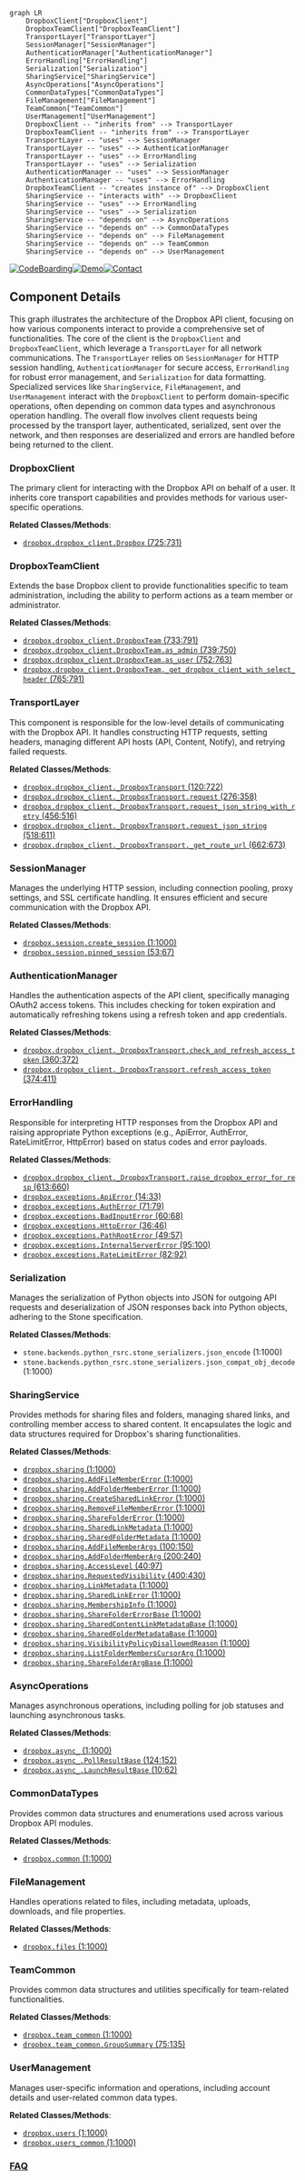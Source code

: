 ```mermaid
graph LR
    DropboxClient["DropboxClient"]
    DropboxTeamClient["DropboxTeamClient"]
    TransportLayer["TransportLayer"]
    SessionManager["SessionManager"]
    AuthenticationManager["AuthenticationManager"]
    ErrorHandling["ErrorHandling"]
    Serialization["Serialization"]
    SharingService["SharingService"]
    AsyncOperations["AsyncOperations"]
    CommonDataTypes["CommonDataTypes"]
    FileManagement["FileManagement"]
    TeamCommon["TeamCommon"]
    UserManagement["UserManagement"]
    DropboxClient -- "inherits from" --> TransportLayer
    DropboxTeamClient -- "inherits from" --> TransportLayer
    TransportLayer -- "uses" --> SessionManager
    TransportLayer -- "uses" --> AuthenticationManager
    TransportLayer -- "uses" --> ErrorHandling
    TransportLayer -- "uses" --> Serialization
    AuthenticationManager -- "uses" --> SessionManager
    AuthenticationManager -- "uses" --> ErrorHandling
    DropboxTeamClient -- "creates instance of" --> DropboxClient
    SharingService -- "interacts with" --> DropboxClient
    SharingService -- "uses" --> ErrorHandling
    SharingService -- "uses" --> Serialization
    SharingService -- "depends on" --> AsyncOperations
    SharingService -- "depends on" --> CommonDataTypes
    SharingService -- "depends on" --> FileManagement
    SharingService -- "depends on" --> TeamCommon
    SharingService -- "depends on" --> UserManagement
```
[![CodeBoarding](https://img.shields.io/badge/Generated%20by-CodeBoarding-9cf?style=flat-square)](https://github.com/CodeBoarding/GeneratedOnBoardings)[![Demo](https://img.shields.io/badge/Try%20our-Demo-blue?style=flat-square)](https://www.codeboarding.org/demo)[![Contact](https://img.shields.io/badge/Contact%20us%20-%20contact@codeboarding.org-lightgrey?style=flat-square)](mailto:contact@codeboarding.org)

## Component Details

This graph illustrates the architecture of the Dropbox API client, focusing on how various components interact to provide a comprehensive set of functionalities. The core of the client is the `DropboxClient` and `DropboxTeamClient`, which leverage a `TransportLayer` for all network communications. The `TransportLayer` relies on `SessionManager` for HTTP session handling, `AuthenticationManager` for secure access, `ErrorHandling` for robust error management, and `Serialization` for data formatting. Specialized services like `SharingService`, `FileManagement`, and `UserManagement` interact with the `DropboxClient` to perform domain-specific operations, often depending on common data types and asynchronous operation handling. The overall flow involves client requests being processed by the transport layer, authenticated, serialized, sent over the network, and then responses are deserialized and errors are handled before being returned to the client.

### DropboxClient
The primary client for interacting with the Dropbox API on behalf of a user. It inherits core transport capabilities and provides methods for various user-specific operations.


**Related Classes/Methods**:

- <a href="https://github.com/dropbox/dropbox-sdk-python/blob/master/dropbox/dropbox_client.py#L725-L731" target="_blank" rel="noopener noreferrer">`dropbox.dropbox_client.Dropbox` (725:731)</a>


### DropboxTeamClient
Extends the base Dropbox client to provide functionalities specific to team administration, including the ability to perform actions as a team member or administrator.


**Related Classes/Methods**:

- <a href="https://github.com/dropbox/dropbox-sdk-python/blob/master/dropbox/dropbox_client.py#L733-L791" target="_blank" rel="noopener noreferrer">`dropbox.dropbox_client.DropboxTeam` (733:791)</a>
- <a href="https://github.com/dropbox/dropbox-sdk-python/blob/master/dropbox/dropbox_client.py#L739-L750" target="_blank" rel="noopener noreferrer">`dropbox.dropbox_client.DropboxTeam.as_admin` (739:750)</a>
- <a href="https://github.com/dropbox/dropbox-sdk-python/blob/master/dropbox/dropbox_client.py#L752-L763" target="_blank" rel="noopener noreferrer">`dropbox.dropbox_client.DropboxTeam.as_user` (752:763)</a>
- <a href="https://github.com/dropbox/dropbox-sdk-python/blob/master/dropbox/dropbox_client.py#L765-L791" target="_blank" rel="noopener noreferrer">`dropbox.dropbox_client.DropboxTeam._get_dropbox_client_with_select_header` (765:791)</a>


### TransportLayer
This component is responsible for the low-level details of communicating with the Dropbox API. It handles constructing HTTP requests, setting headers, managing different API hosts (API, Content, Notify), and retrying failed requests.


**Related Classes/Methods**:

- <a href="https://github.com/dropbox/dropbox-sdk-python/blob/master/dropbox/dropbox_client.py#L120-L722" target="_blank" rel="noopener noreferrer">`dropbox.dropbox_client._DropboxTransport` (120:722)</a>
- <a href="https://github.com/dropbox/dropbox-sdk-python/blob/master/dropbox/dropbox_client.py#L276-L358" target="_blank" rel="noopener noreferrer">`dropbox.dropbox_client._DropboxTransport.request` (276:358)</a>
- <a href="https://github.com/dropbox/dropbox-sdk-python/blob/master/dropbox/dropbox_client.py#L456-L516" target="_blank" rel="noopener noreferrer">`dropbox.dropbox_client._DropboxTransport.request_json_string_with_retry` (456:516)</a>
- <a href="https://github.com/dropbox/dropbox-sdk-python/blob/master/dropbox/dropbox_client.py#L518-L611" target="_blank" rel="noopener noreferrer">`dropbox.dropbox_client._DropboxTransport.request_json_string` (518:611)</a>
- <a href="https://github.com/dropbox/dropbox-sdk-python/blob/master/dropbox/dropbox_client.py#L662-L673" target="_blank" rel="noopener noreferrer">`dropbox.dropbox_client._DropboxTransport._get_route_url` (662:673)</a>


### SessionManager
Manages the underlying HTTP session, including connection pooling, proxy settings, and SSL certificate handling. It ensures efficient and secure communication with the Dropbox API.


**Related Classes/Methods**:

- <a href="https://github.com/dropbox/dropbox-sdk-python/blob/master/dropbox/session.py#L1-L1000" target="_blank" rel="noopener noreferrer">`dropbox.session.create_session` (1:1000)</a>
- <a href="https://github.com/dropbox/dropbox-sdk-python/blob/master/dropbox/session.py#L53-L67" target="_blank" rel="noopener noreferrer">`dropbox.session.pinned_session` (53:67)</a>


### AuthenticationManager
Handles the authentication aspects of the API client, specifically managing OAuth2 access tokens. This includes checking for token expiration and automatically refreshing tokens using a refresh token and app credentials.


**Related Classes/Methods**:

- <a href="https://github.com/dropbox/dropbox-sdk-python/blob/master/dropbox/dropbox_client.py#L360-L372" target="_blank" rel="noopener noreferrer">`dropbox.dropbox_client._DropboxTransport.check_and_refresh_access_token` (360:372)</a>
- <a href="https://github.com/dropbox/dropbox-sdk-python/blob/master/dropbox/dropbox_client.py#L374-L411" target="_blank" rel="noopener noreferrer">`dropbox.dropbox_client._DropboxTransport.refresh_access_token` (374:411)</a>


### ErrorHandling
Responsible for interpreting HTTP responses from the Dropbox API and raising appropriate Python exceptions (e.g., ApiError, AuthError, RateLimitError, HttpError) based on status codes and error payloads.


**Related Classes/Methods**:

- <a href="https://github.com/dropbox/dropbox-sdk-python/blob/master/dropbox/dropbox_client.py#L613-L660" target="_blank" rel="noopener noreferrer">`dropbox.dropbox_client._DropboxTransport.raise_dropbox_error_for_resp` (613:660)</a>
- <a href="https://github.com/dropbox/dropbox-sdk-python/blob/master/dropbox/exceptions.py#L14-L33" target="_blank" rel="noopener noreferrer">`dropbox.exceptions.ApiError` (14:33)</a>
- <a href="https://github.com/dropbox/dropbox-sdk-python/blob/master/dropbox/exceptions.py#L71-L79" target="_blank" rel="noopener noreferrer">`dropbox.exceptions.AuthError` (71:79)</a>
- <a href="https://github.com/dropbox/dropbox-sdk-python/blob/master/dropbox/exceptions.py#L60-L68" target="_blank" rel="noopener noreferrer">`dropbox.exceptions.BadInputError` (60:68)</a>
- <a href="https://github.com/dropbox/dropbox-sdk-python/blob/master/dropbox/exceptions.py#L36-L46" target="_blank" rel="noopener noreferrer">`dropbox.exceptions.HttpError` (36:46)</a>
- <a href="https://github.com/dropbox/dropbox-sdk-python/blob/master/dropbox/exceptions.py#L49-L57" target="_blank" rel="noopener noreferrer">`dropbox.exceptions.PathRootError` (49:57)</a>
- <a href="https://github.com/dropbox/dropbox-sdk-python/blob/master/dropbox/exceptions.py#L95-L100" target="_blank" rel="noopener noreferrer">`dropbox.exceptions.InternalServerError` (95:100)</a>
- <a href="https://github.com/dropbox/dropbox-sdk-python/blob/master/dropbox/exceptions.py#L82-L92" target="_blank" rel="noopener noreferrer">`dropbox.exceptions.RateLimitError` (82:92)</a>


### Serialization
Manages the serialization of Python objects into JSON for outgoing API requests and deserialization of JSON responses back into Python objects, adhering to the Stone specification.


**Related Classes/Methods**:

- `stone.backends.python_rsrc.stone_serializers.json_encode` (1:1000)
- `stone.backends.python_rsrc.stone_serializers.json_compat_obj_decode` (1:1000)


### SharingService
Provides methods for sharing files and folders, managing shared links, and controlling member access to shared content. It encapsulates the logic and data structures required for Dropbox's sharing functionalities.


**Related Classes/Methods**:

- <a href="https://github.com/dropbox/dropbox-sdk-python/blob/master/dropbox/sharing.py#L1-L1000" target="_blank" rel="noopener noreferrer">`dropbox.sharing` (1:1000)</a>
- <a href="https://github.com/dropbox/dropbox-sdk-python/blob/master/dropbox/sharing.py#L1-L1000" target="_blank" rel="noopener noreferrer">`dropbox.sharing.AddFileMemberError` (1:1000)</a>
- <a href="https://github.com/dropbox/dropbox-sdk-python/blob/master/dropbox/sharing.py#L1-L1000" target="_blank" rel="noopener noreferrer">`dropbox.sharing.AddFolderMemberError` (1:1000)</a>
- <a href="https://github.com/dropbox/dropbox-sdk-python/blob/master/dropbox/sharing.py#L1-L1000" target="_blank" rel="noopener noreferrer">`dropbox.sharing.CreateSharedLinkError` (1:1000)</a>
- <a href="https://github.com/dropbox/dropbox-sdk-python/blob/master/dropbox/sharing.py#L1-L1000" target="_blank" rel="noopener noreferrer">`dropbox.sharing.RemoveFileMemberError` (1:1000)</a>
- <a href="https://github.com/dropbox/dropbox-sdk-python/blob/master/dropbox/sharing.py#L1-L1000" target="_blank" rel="noopener noreferrer">`dropbox.sharing.ShareFolderError` (1:1000)</a>
- <a href="https://github.com/dropbox/dropbox-sdk-python/blob/master/dropbox/sharing.py#L1-L1000" target="_blank" rel="noopener noreferrer">`dropbox.sharing.SharedLinkMetadata` (1:1000)</a>
- <a href="https://github.com/dropbox/dropbox-sdk-python/blob/master/dropbox/sharing.py#L1-L1000" target="_blank" rel="noopener noreferrer">`dropbox.sharing.SharedFolderMetadata` (1:1000)</a>
- <a href="https://github.com/dropbox/dropbox-sdk-python/blob/master/dropbox/sharing.py#L100-L150" target="_blank" rel="noopener noreferrer">`dropbox.sharing.AddFileMemberArgs` (100:150)</a>
- <a href="https://github.com/dropbox/dropbox-sdk-python/blob/master/dropbox/sharing.py#L200-L240" target="_blank" rel="noopener noreferrer">`dropbox.sharing.AddFolderMemberArg` (200:240)</a>
- <a href="https://github.com/dropbox/dropbox-sdk-python/blob/master/dropbox/sharing.py#L40-L97" target="_blank" rel="noopener noreferrer">`dropbox.sharing.AccessLevel` (40:97)</a>
- <a href="https://github.com/dropbox/dropbox-sdk-python/blob/master/dropbox/sharing.py#L400-L430" target="_blank" rel="noopener noreferrer">`dropbox.sharing.RequestedVisibility` (400:430)</a>
- <a href="https://github.com/dropbox/dropbox-sdk-python/blob/master/dropbox/sharing.py#L1-L1000" target="_blank" rel="noopener noreferrer">`dropbox.sharing.LinkMetadata` (1:1000)</a>
- <a href="https://github.com/dropbox/dropbox-sdk-python/blob/master/dropbox/sharing.py#L1-L1000" target="_blank" rel="noopener noreferrer">`dropbox.sharing.SharedLinkError` (1:1000)</a>
- <a href="https://github.com/dropbox/dropbox-sdk-python/blob/master/dropbox/sharing.py#L1-L1000" target="_blank" rel="noopener noreferrer">`dropbox.sharing.MembershipInfo` (1:1000)</a>
- <a href="https://github.com/dropbox/dropbox-sdk-python/blob/master/dropbox/sharing.py#L1-L1000" target="_blank" rel="noopener noreferrer">`dropbox.sharing.ShareFolderErrorBase` (1:1000)</a>
- <a href="https://github.com/dropbox/dropbox-sdk-python/blob/master/dropbox/sharing.py#L1-L1000" target="_blank" rel="noopener noreferrer">`dropbox.sharing.SharedContentLinkMetadataBase` (1:1000)</a>
- <a href="https://github.com/dropbox/dropbox-sdk-python/blob/master/dropbox/sharing.py#L1-L1000" target="_blank" rel="noopener noreferrer">`dropbox.sharing.SharedFolderMetadataBase` (1:1000)</a>
- <a href="https://github.com/dropbox/dropbox-sdk-python/blob/master/dropbox/sharing.py#L1-L1000" target="_blank" rel="noopener noreferrer">`dropbox.sharing.VisibilityPolicyDisallowedReason` (1:1000)</a>
- <a href="https://github.com/dropbox/dropbox-sdk-python/blob/master/dropbox/sharing.py#L1-L1000" target="_blank" rel="noopener noreferrer">`dropbox.sharing.ListFolderMembersCursorArg` (1:1000)</a>
- <a href="https://github.com/dropbox/dropbox-sdk-python/blob/master/dropbox/sharing.py#L1-L1000" target="_blank" rel="noopener noreferrer">`dropbox.sharing.ShareFolderArgBase` (1:1000)</a>


### AsyncOperations
Manages asynchronous operations, including polling for job statuses and launching asynchronous tasks.


**Related Classes/Methods**:

- <a href="https://github.com/dropbox/dropbox-sdk-python/blob/master/dropbox/async_.py#L1-L1000" target="_blank" rel="noopener noreferrer">`dropbox.async_` (1:1000)</a>
- <a href="https://github.com/dropbox/dropbox-sdk-python/blob/master/dropbox/async_.py#L124-L152" target="_blank" rel="noopener noreferrer">`dropbox.async_.PollResultBase` (124:152)</a>
- <a href="https://github.com/dropbox/dropbox-sdk-python/blob/master/dropbox/async_.py#L10-L62" target="_blank" rel="noopener noreferrer">`dropbox.async_.LaunchResultBase` (10:62)</a>


### CommonDataTypes
Provides common data structures and enumerations used across various Dropbox API modules.


**Related Classes/Methods**:

- <a href="https://github.com/dropbox/dropbox-sdk-python/blob/master/dropbox/common.py#L1-L1000" target="_blank" rel="noopener noreferrer">`dropbox.common` (1:1000)</a>


### FileManagement
Handles operations related to files, including metadata, uploads, downloads, and file properties.


**Related Classes/Methods**:

- <a href="https://github.com/dropbox/dropbox-sdk-python/blob/master/dropbox/files.py#L1-L1000" target="_blank" rel="noopener noreferrer">`dropbox.files` (1:1000)</a>


### TeamCommon
Provides common data structures and utilities specifically for team-related functionalities.


**Related Classes/Methods**:

- <a href="https://github.com/dropbox/dropbox-sdk-python/blob/master/dropbox/team_common.py#L1-L1000" target="_blank" rel="noopener noreferrer">`dropbox.team_common` (1:1000)</a>
- <a href="https://github.com/dropbox/dropbox-sdk-python/blob/master/dropbox/team_common.py#L75-L135" target="_blank" rel="noopener noreferrer">`dropbox.team_common.GroupSummary` (75:135)</a>


### UserManagement
Manages user-specific information and operations, including account details and user-related common data types.


**Related Classes/Methods**:

- <a href="https://github.com/dropbox/dropbox-sdk-python/blob/master/dropbox/users.py#L1-L1000" target="_blank" rel="noopener noreferrer">`dropbox.users` (1:1000)</a>
- <a href="https://github.com/dropbox/dropbox-sdk-python/blob/master/dropbox/users_common.py#L1-L1000" target="_blank" rel="noopener noreferrer">`dropbox.users_common` (1:1000)</a>




### [FAQ](https://github.com/CodeBoarding/GeneratedOnBoardings/tree/main?tab=readme-ov-file#faq)